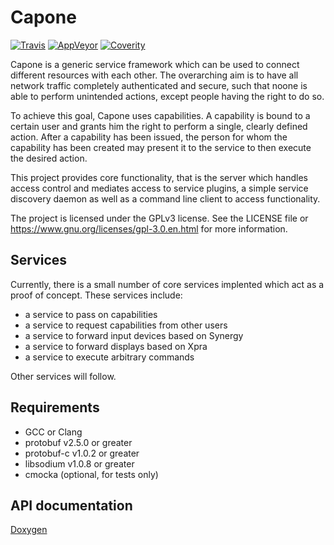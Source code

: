 # Capone

[![Travis](https://travis-ci.org/capone-project/capone-core.svg)](https://travis-ci.org/capone-project/capone-core)
[![AppVeyor](https://ci.appveyor.com/api/projects/status/feco301rukj2nhb7?svg=true)](https://ci.appveyor.com/project/pks-t/capone-core/branch/master)
[![Coverity](https://scan.coverity.com/projects/9691/badge.svg)](https://scan.coverity.com/projects/capone-project-capone-core)

Capone is a generic service framework which can be used to
connect different resources with each other. The overarching aim
is to have all network traffic completely authenticated and
secure, such that noone is able to perform unintended actions,
except people having the right to do so.

To achieve this goal, Capone uses capabilities. A capability is
bound to a certain user and grants him the right to perform a
single, clearly defined action. After a capability has been
issued, the person for whom the capability has been created may
present it to the service to then execute the desired action.

This project provides core functionality, that is the server
which handles access control and mediates access to service
plugins, a simple service discovery daemon as well as a command
line client to access functionality.

The project is licensed under the GPLv3 license. See the LICENSE
file or https://www.gnu.org/licenses/gpl-3.0.en.html for more
information.

## Services

Currently, there is a small number of core services implented
which act as a proof of concept. These services include:

- a service to pass on capabilities
- a service to request capabilities from other users
- a service to forward input devices based on Synergy
- a service to forward displays based on Xpra
- a service to execute arbitrary commands

Other services will follow.

## Requirements

- GCC or Clang
- protobuf v2.5.0 or greater
- protobuf-c v1.0.2 or greater
- libsodium v1.0.8 or greater
- cmocka (optional, for tests only)

## API documentation

[Doxygen](https://capone-project.github.io/capone-core/doxygen)
